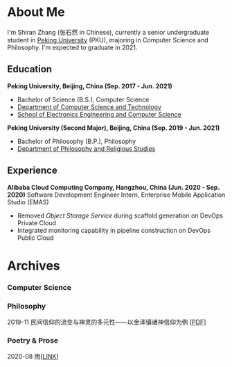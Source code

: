 # About Me

I'm Shiran Zhang (张石然 in Chinese), currently a senior undergraduate student in [Peking University](http://english.pku.edu.cn/) (PKU), majoring in Computer Science and Philosophy. I'm expected to graduate in 2021.

## Education

<div align="left">
    <strong>Peking University, Beijing, China (Sep. 2017 - Jun. 2021)</strong>
    <ul>
        <li>Bachelor of Science (B.S.), Computer Science</li>
        <li><a href="https://cs.pku.edu.cn/English/Home.htm">Department of Computer Science and Technology</a></li>
        <li><a href="http://eecs.pku.edu.cn/Home/HOME.htm">School of Electronics Engineering and Computer Science</a></li>
    </ul>
</div>

<div align="left">
    <strong>Peking University (Second Major), Beijing, China (Sep. 2019 - Jun. 2021)</strong>
    <ul>
        <li>Bachelor of Philosophy (B.P.), Philosophy</li>
        <li><a href="https://en.phil.pku.edu.cn/">Department of Philosophy and Religious Studies</a></li>
    </ul>
</div>


## Experience

<div align="left">
    <strong>Alibaba Cloud Computing Company, Hangzhou, China (Jun. 2020 - Sep. 2020)</strong>
    Software Development Engineer Intern, Enterprise Mobile Application Studio (EMAS)
    <ul>
        <li>Removed <i>Object Storage Service</i> during scaffold generation on DevOps Private Cloud</li>
        <li>Integrated monitoring capability in pipeline construction on DevOps Public Cloud</li>
    </ul>
</div>

# Archives

### Computer Science

### Philosophy

2019-11 民间信仰的流变与神灵的多元性——以金泽镇诸神信仰为例 \[[PDF](./docs/Phil/民间信仰的流变与神灵的多元性——以金泽镇诸神信仰为例.pdf)\]

### Poetry & Prose

2020-08 雨\[[LINK](./docs/Poem/雨.md)\]